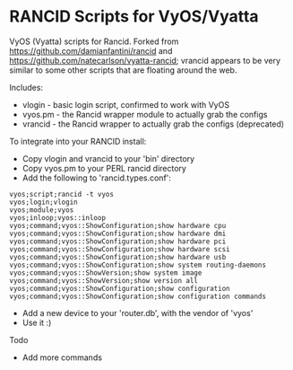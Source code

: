 RANCID Scripts for VyOS/Vyatta
======

VyOS (Vyatta) scripts for Rancid.  Forked from
https://github.com/damianfantini/rancid and
https://github.com/natecarlson/vyatta-rancid; vrancid appears to be very
similar to some other scripts that are floating around the web.

Includes:

* vlogin - basic login script, confirmed to work with VyOS
* vyos.pm - the Rancid wrapper module to actually grab the configs
* vrancid - the Rancid wrapper to actually grab the configs (deprecated)

To integrate into your RANCID install:

* Copy vlogin and vrancid to your 'bin' directory
* Copy vyos.pm to your PERL rancid directory
* Add the following to 'rancid.types.conf':
```
vyos;script;rancid -t vyos
vyos;login;vlogin
vyos;module;vyos
vyos;inloop;vyos::inloop
vyos;command;vyos::ShowConfiguration;show hardware cpu
vyos;command;vyos::ShowConfiguration;show hardware dmi
vyos;command;vyos::ShowConfiguration;show hardware pci
vyos;command;vyos::ShowConfiguration;show hardware scsi
vyos;command;vyos::ShowConfiguration;show hardware usb
vyos;command;vyos::ShowConfiguration;show system routing-daemons
vyos;command;vyos::ShowVersion;show system image
vyos;command;vyos::ShowVersion;show version all
vyos;command;vyos::ShowConfiguration;show configuration
vyos;command;vyos::ShowConfiguration;show configuration commands
```
* Add a new device to your 'router.db', with the vendor of 'vyos'
* Use it  :)

Todo

* Add more commands